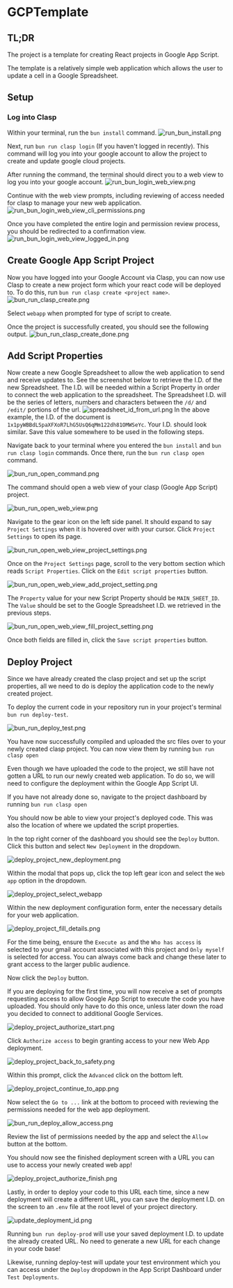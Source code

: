 # GCPTemplate

## TL;DR
The project is a template for creating React projects in Google App Script.

The template is a relatively simple web application which allows the user to update a cell in a Google Spreadsheet.

## Setup

### Log into Clasp
Within your terminal, run the `bun install` command.
![run_bun_install.png](./docs/media/run_bun_install.png)

Next, run `bun run clasp login` (If you haven't logged in recently). This command will log you into your google account to allow the project to create and update google cloud projects.

After running the command, the terminal should direct you to a web view to log you into your google account.
![run_bun_login_web_view.png](./docs/media/run_bun_login_web_view.png)

Continue with the web view prompts, including reviewing of access needed for clasp to manage your new web application.
![run_bun_login_web_view_cli_permissions.png](./docs/media/run_bun_login_web_view_cli_permissions.png)

Once you have completed the entire login and permission review process, you should be redirected to a confirmation view.
![run_bun_login_web_view_logged_in.png](./docs/media/run_bun_login_web_view_logged_in.png)

## Create Google App Script Project

Now you have logged into your Google Account via Clasp, you can now use Clasp to create a new project form which your react code will be deployed to. To do this, run `bun run clasp create <project name>`.
![bun_run_clasp_create.png](./docs/media/bun_run_clasp_create.png)

Select `webapp` when prompted for type of script to create.

Once the project is successfully created, you should see the following output.
![bun_run_clasp_create_done.png](./docs/media/bun_run_clasp_create_done.png)

## Add Script Properties
Now create a new Google Spreadsheet to allow the web application to send and receive updates to. See the screenshot below to retrieve the I.D. of the new Spreadsheet. The I.D. will be needed within a Script Property in order to connect the web application to the spreadsheet. The Spreadsheet I.D. will be the series of letters, numbers and characters between the `/d/` and `/edit/` portions of the url.
![spreadsheet_id_from_url.png](./docs/media/spreadsheet_id_from_url.png)
In the above example, the I.D. of the document is `1x1pyWBBdLSpaXFXoR7LhG5UsQ6qMm122dh81OMWSeYc`. Your I.D. should look similar. Save this value somewhere to be used in the following steps.

Navigate back to your terminal where you entered the `bun install` and `bun run clasp login` commands. Once there, run the `bun run clasp open` command.

![bun_run_open_command.png](./docs/media/bun_run_open_command.png)

The command should open a web view of your clasp (Google App Script) project.

![bun_run_open_web_view.png](./docs/media/bun_run_open_web_view.png)

Navigate to the gear icon on the left side panel. It should expand to say `Project Settings` when it is hovered over with your cursor. Click `Project Settings` to open its page.

![bun_run_open_web_view_project_settings.png](./docs/media/bun_run_open_web_view_project_settings.png)

Once on the `Project Settings` page, scroll to the very bottom section which reads `Script Properties`. Click on the `Edit script properties` button.

![bun_run_open_web_view_add_project_setting.png](./docs/media/bun_run_open_web_view_add_project_setting.png)

The `Property` value for your new Script Property should be `MAIN_SHEET_ID`. The `Value` should be set to the Google Spreadsheet I.D. we retrieved in the previous steps.

![bun_run_open_web_view_fill_project_setting.png](./docs/media/bun_run_open_web_view_fill_project_setting.png)

Once both fields are filled in, click the `Save script properties` button.

## Deploy Project
Since we have already created the clasp project and set up the script properties, all we need to do is deploy the application code to the newly created project.

To deploy the current code in your repository run in your project's terminal `bun run deploy-test`.

![bun_run_deploy_test.png](./docs/media/bun_run_deploy_test.png)

You have now successfully compiled and uploaded the src files over to your newly created clasp project. You can now view them by running `bun run clasp open`

Even though we have uploaded the code to the project, we still have not gotten a URL to run our newly created web application. To do so, we will need to configure the deployment within the Google App Script UI.

If you have not already done so, navigate to the project dashboard by running `bun run clasp open`

You should now be able to view your project's deployed code. This was also the location of where we updated the script properties. 

In the top right corner of the dashboard you should see the `Deploy` button. Click this button and select `New Deployment` in the dropdown.

![deploy_project_new_deployment.png](./docs/media/deploy_project_new_deployment.png)

Within the modal that pops up, click the top left gear icon and select the `Web app` option in the dropdown.

![deploy_project_select_webapp](./docs/media/deploy_project_select_webapp.png)

Within the new deployment configuration form, enter the necessary details for your web application.

![deploy_project_fill_details.png](./docs/media/deploy_project_fill_details.png)

For the time being, ensure the `Execute as` and the `Who has access` is selected to your gmail account associated with this project and `Only myself` is selected for access. You can always come back and change these later to grant access to the larger public audience.

Now click the `Deploy` button.

If you are deploying for the first time, you will now receive a set of prompts requesting access to allow Google App Script to execute the code you have uploaded. You should only have to do this once, unless later down the road you decided to connect to additional Google Services.

![deploy_project_authorize_start.png](./docs/media/deploy_project_authorize_start.png)

Click `Authorize access` to begin granting access to your new Web App deployment.

![deploy_project_back_to_safety.png](./docs/media/deploy_project_back_to_safety.png)

Within this prompt, click the `Advanced` click on the bottom left.

![deploy_project_continue_to_app.png](./docs/media/deploy_project_continue_to_app.png)

Now select the `Go to ...` link at the bottom to proceed with reviewing the permissions needed for the web app deployment.

![bun_run_deploy_allow_access.png](./docs/media/bun_run_deploy_allow_access.png)

Review the list of permissions needed by the app and select the `Allow` button at the bottom.

You should now see the finished deployment screen with a URL you can use to access your newly created web app!

![deploy_project_authorize_finish.png](./docs/media/deploy_project_authorize_finish.png)

Lastly, in order to deploy your code to this URL each time, since a new deployment will create a different URL, you can save the deployment I.D. on the screen to an `.env` file at the root level of your project directory. 

![update_deployment_id.png](./docs/media/update_deployment_id.png)

Running `bun run deploy-prod` will use your saved deployment I.D. to update the already created URL. No need to generate a new URL for each change in your code base!

Likewise, running deploy-test will update your test environment which you can access under the `Deploy` dropdown in the App Script Dashboard under `Test Deployments`.


